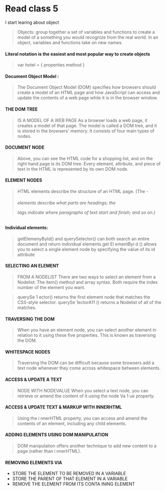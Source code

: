 # Read class 5
I start learing about object
> Objects: group together a set of variables and functions to create a model 
> of a something you would recognize from the real world. In an object,
> variables and functions take on new names.


#### Literal notation is the easiest and most popular way to create objects
> var hotel = {
> properties
> method
> }

#### Document Object Model :
> The Document Object Model (DOM) specifies how browsers should create a model of an HTML
> page and how JavaScript can access and update the contents of a web page while it is in the browser window. 


#### THE DOM TREE 
> IS A MODEL OF A WEB PAGE As a browser loads a web page, it creates a model of that page.
> The model is called a DOM tree, and it is stored in the browsers' memory. It consists of four main types of nodes. 

#### DOCUMENT NODE
> Above, you can see the HTML code for a shopping list, and on the right hand page is its DOM tree.
> Every element, attribute, and piece of text in the HTML is represented by its own DOM node. 

#### ELEMENT NODES
> HTML elements describe the structure of an HTML page. (The <h l > - <h6> elements describe what 
> parts are headings; the <p> tags indicate where paragraphs of text start and finish; and so on.) 

#### Individual elements:
> getElemenyById() and querySelector() can both search an entire document and return  individual elements
> get El ementByi d () allows you to select a single element node by specifying the value of its id attribute

#### SELECTING AN ELEMENT 
> FROM A NODELIST  There are two ways to select an element from a Nodelist: The item() method and array syntax. Both require the index number of the element you want. 

> querySe 1 ector() returns the first element node that matches the CSS-style selector. querySe 1ectorA11 () returns a
> Nodelist of all of the matches. 

#### TRAVERSING THE DOM 
> When you have an element node, you can select another element in relation to it using these five
> properties. This is known as traversing the DOM. 

#### WHITESPACE NODES 
> Traversing the DOM can be difficult because some browsers add a text node whenever they 
> come across whitespace between elements.

#### ACCESS & UPDATE A TEXT
> NODE WITH NODEVALUE When you select a text node, you can retrieve or amend the content of it 
> using the node Va 1 ue property. 

#### ACCESS & UPDATE TEXT & MARKUP WITH INNERHTML
> Using the i nnerHTML property, you can access and amend the contents of an element, including any child elements. 

#### ADDING ELEMENTS USING DOM MANIPULATION
> DOM manipulation offers another technique to add new content to a page (rather than i nnerHTML).

#### REMOVING ELEMENTS VIA 
- STORE THE ELEMENT TO BE REMOVED IN A VARIABLE
- STORE THE PARENT OF THAT ELEMENT IN A VARIABLE 
- REMOVE THE ELEMENT FROM ITS CONTA INING ELEMENT 